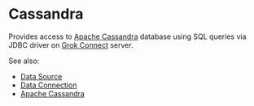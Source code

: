 <!-- TITLE: Cassandra -->
<!-- SUBTITLE: -->

# Cassandra

Provides access to [Apache Cassandra](http://cassandra.apache.org/) database
using SQL queries via JDBC driver on [Grok Connect](data-source.md) server. 

See also:

  * [Data Source](data-source.md)
  * [Data Connection](data-connection.md)
  * [Apache Cassandra](http://cassandra.apache.org/)
